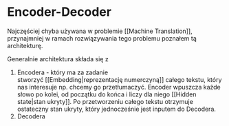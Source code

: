 # Encoder-Decoder

Najczęściej chyba używana w problemie [[Machine Translation]], przynajmniej w ramach rozwiązywania tego problemu poznałem tą architekturę.

Generalnie architektura składa się z 
1. Encodera - który ma za zadanie stworzyć [[Embedding|reprezentację numerczyną]] całego tekstu, który nas interesuje np. chcemy go przetłumaczyć.  Encoder wpuszcza każde słowo po kolei, od początku do końca i liczy dla niego [[Hidden state|stan ukryty]]. Po przetworzeniu całego tekstu otrzymuje ostateczny stan ukryty, który jednocześnie jest inputem do Decodera.
2. Decodera